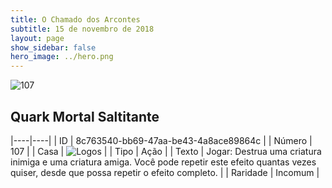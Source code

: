 ```yaml
---
title: O Chamado dos Arcontes
subtitle: 15 de novembro de 2018
layout: page
show_sidebar: false
hero_image: ../hero.png
---
```


![107](https://cdn.keyforgegame.com/media/card_front/pt/341_107_X3G2GX9QW86R_pt.png)

## Quark Mortal Saltitante

|----|----|
| ID | 8c763540-bb69-47aa-be43-4a8ace89864c |
| Número | 107 |
| Casa | ![Logos](https://archonarcana.com/images/thumb/c/ce/Logos.png/22px-Logos.png "Logos") |
| Tipo | Ação |
| Texto | Jogar: Destrua uma criatura inimiga e uma criatura amiga. Você pode repetir este efeito quantas vezes quiser, desde que possa repetir o efeito completo. |
| Raridade | Incomum |
